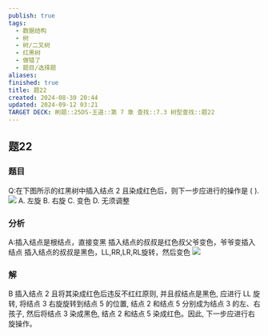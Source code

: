 ```yaml
---
publish: true
tags:
  - 数据结构
  - 树
  - 树/二叉树
  - 红黑树
  - 做错了
  - 题目/选择题
aliases: 
finished: true
title: 题22
created: 2024-08-30 20:44
updated: 2024-09-12 03:21
TARGET DECK: 刷题::25DS-王道::第 7 章 查找::7.3 树型查找::题22
---
```

## 题22
### 题目
Q:在下图所示的红黑树中插入结点 2 且染成红色后，则下一步应进行的操作是 ( ).
![](https://img.hwenyi.live/202405291147198.webp)
A. 左旋 
B. 右旋 
C. 变色 
D. 无须调整
### 分析
A:插入结点是根结点，直接变黑
插入结点的叔叔是红色叔父爷变色，爷爷变插入结点
插入结点的叔叔是黑色，LL,RR,LR,RL旋转，然后变色 
![](https://img.hwenyi.live/202409121104401.webp)
### 解
B
插入结点 2 且将其染成红色后违反不红红原则, 并且叔结点是黑色, 应进行 LL 旋转, 将结点 3 右旋旋转到结点 5 的位置, 结点 2 和结点 5 分别成为结点 3 的左、右孩子, 然后将结点 3 染成黑色, 结点 2 和结点 5 染成红色。因此, 下一步应进行右旋操作。


 